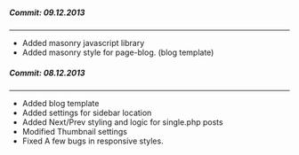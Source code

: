 ##### Commit: 09.12.2013
---
* Added masonry javascript library
* Added masonry style for page-blog. (blog template)

##### Commit: 08.12.2013
---
* Added blog template
* Added settings for sidebar location
* Added Next/Prev styling and logic for single.php posts
* Modified Thumbnail settings
* Fixed A few bugs in responsive styles.